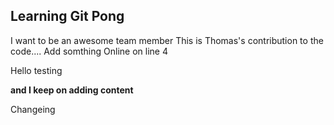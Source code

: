 ## Learning Git Pong

I want to be an awesome team member
This is Thomas's contribution to the code....
Add somthing Online on line 4

Hello testing

**and I keep on adding content**

Changeing
